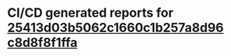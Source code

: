 # CI/CD generated reports for [25413d03b5062c1660c1b257a8d96c8d8f8f1ffa](https://github.com/hydephp/develop/commit/25413d03b5062c1660c1b257a8d96c8d8f8f1ffa)
